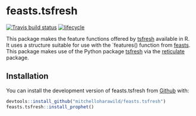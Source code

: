 
<!-- README.md is generated from README.Rmd. Please edit that file -->

# feasts.tsfresh

[![Travis build
status](https://travis-ci.org/mitchelloharawild/feasts.tsfresh.svg?branch=master)](https://travis-ci.org/mitchelloharawild/feasts.tsfresh)
[![lifecycle](https://img.shields.io/badge/lifecycle-experimental-orange.svg)](https://www.tidyverse.org/lifecycle/#experimental)

This package makes the feature functions offered by
[tsfresh](https://github.com/blue-yonder/tsfresh) available in R. It
uses a structure suitable for use with the \`features() function from
[feasts](https://github.com/tidyverts/feasts). This package makes use of
the Python package [tsfresh](https://github.com/blue-yonder/tsfresh) via
the [reticulate](https://github.com/rstudio/reticulate) package.

## Installation

You can install the development version of feasts.tsfresh from
[Github](https://github.com/mitchelloharawild/feasts.tsfresh) with:

``` r
devtools::install_github("mitchelloharawild/feasts.tsfresh")
feasts.tsfresh::install_prophet()
```
